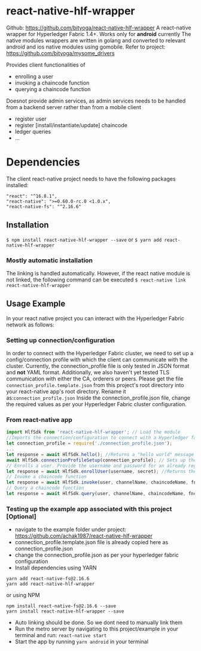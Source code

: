 # react-native-hlf-wrapper
Github: https://github.com/bityoga/react-native-hlf-wrapper
A react-native wrapper for Hyperledger Fabric 1.4+.  Works only for **android** currently
The native modules wrappers are written in golang and converted to  relevant android and ios native modules using gomobile. 
Refer to project: https://github.com/bityoga/mysome_drivers 

Provides client functionalities of 
+ enrolling a user
+ invoking a chaincode function
+ querying a chaincode function

Doesnot provide admin services, as admin services needs to be handled from a backend server rather than from a mobile client
+ register user
+ register [install/instantiate/update] chaincode
+ ledger queries
+ ...

# Dependencies 
The client react-native project needs to have the following packages installed:
```
"react": "^16.8.1",
"react-native": ">=0.60.0-rc.0 <1.0.x",
"react-native-fs": "^2.16.6"
``` 


## Installation

`$ npm install react-native-hlf-wrapper --save`
or
`$ yarn add react-native-hlf-wrapper`

### Mostly automatic installation
The linking is handled automatically. However, if the react native module is not linked, the following command can be executed
`$ react-native link react-native-hlf-wrapper`


## Usage Example
In your react native project you can interact with the Hyperledger Fabric network as follows:

### Setting up connection/configuration
In order to connect with the Hyperledger Fabric cluster, we need to set up a config/connection profile with which the client can communicate with the cluster. 
Currently, the connection_profile file is only tested in JSON format and **not** YAML format. Additionally, we also haven't yet tested TLS communication with either the CA, orderers or peers.
Please get the file ```connection_profile.template.json``` from this project's root directory into your react-native app's root directory. Rename it as:```connection_profile.json```
Inside the connection_profile.json file, change the required values as per your Hyperledger Fabric cluster configuration. 

### From react-native app
```javascript
import HlfSdk from 'react-native-hlf-wrapper'; // Load the module
//Imports the connection/configuration to connect with a Hyperledger fabric sdk. Has to be JSON for now and needs to be present at your project root directory
let connection_profile = require('./connection_profile.json');  
... 
let response = await HlfSdk.hello(); //Returns a "hello world" message to show interaction with the native module
await HlfSdk.connectionProfileSetup(connection_profile); // Sets up the connection profile. This process needs to be performed
// Enrolls a user. Provide the username and password for an already registered user. It will be enrolled and its crypto material will be stored under: RNFS.DocumentDirectoryPath/msp
let response = await HlfSdk.enrollUser(username, secret); //Returns the publickey/cert, certName and private key as stringified JSON
// Invoke a chaincode function
let response = await HlfSdk.invoke(user, channelName, chaincodeName, fnc, args); //Gets the response as stringified JSON
// Query a chaincode function
let response = await HlfSdk.query(user, channelName, chaincodeName, fnc, args); //Gets the response as stringified JSON
```

### Testing up the example app associated with this project [Optional]
+ navigate to the example folder under project: https://github.com/achak1987/react-native-hlf-wrapper
+ connection_profile.template.json file is already copied here as connection_profile.json
+ change the connection_profile.json as per your hyperledger fabric configuration
+ Install dependencies
using YARN
```
yarn add react-native-fs@2.16.6
yarn add react-native-hlf-wrapper
```
or using NPM
```
npm install react-native-fs@2.16.6 --save
yarn install react-native-hlf-wrapper --save
```
+ Auto linking should be done. So we dont  need to manually link them
+ Run the metro server by navigating to this project/example in your terminal and run: ```react-native start```
+ Start the app by running  ```yarn android``` in your terminal

